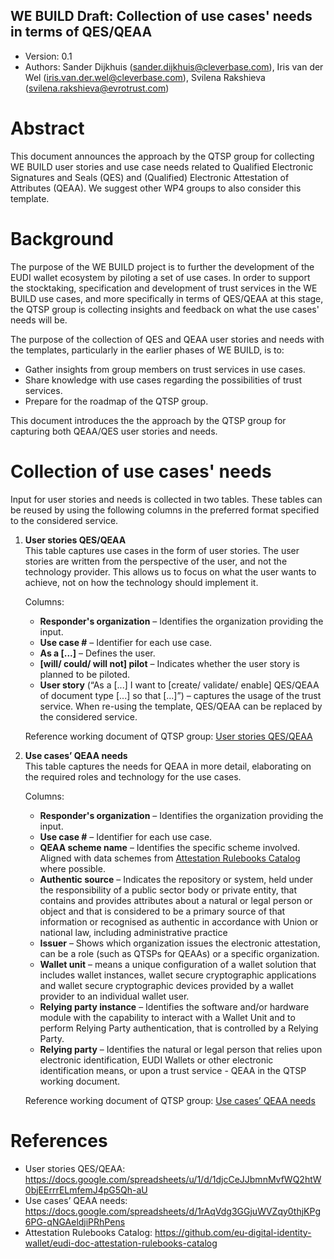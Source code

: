 ## WE BUILD Draft: Collection of use cases' needs in terms of QES/QEAA 

* Version: 0.1  
* Authors: Sander Dijkhuis (sander.dijkhuis@cleverbase.com), Iris van der Wel (iris.van.der.wel@cleverbase.com), Svilena Rakshieva (svilena.rakshieva@evrotrust.com)

# Abstract

This document announces the approach by the QTSP group for collecting WE BUILD user stories and use case needs related to Qualified Electronic Signatures and Seals (QES) and (Qualified) Electronic Attestation of Attributes (QEAA). We suggest other WP4 groups to also consider this template.

# Background

The purpose of the WE BUILD project is to further the development of the EUDI wallet ecosystem by piloting a set of use cases. In order to support the stocktaking, specification and development of trust services in the WE BUILD use cases, and more specifically in terms of QES/QEAA at this stage, the QTSP group is collecting insights and feedback on what the use cases' needs will be.

The purpose of the collection of QES and QEAA user stories and needs with the templates, particularly in the earlier phases of WE BUILD, is to:
- Gather insights from group members on trust services in use cases.
- Share knowledge with use cases regarding the possibilities of trust services.
- Prepare for the roadmap of the QTSP group.

This document introduces the the approach by the QTSP group for capturing both QEAA/QES user stories and needs.

# Collection of use cases' needs

Input for user stories and needs is collected in two tables. These tables can be reused by using the following columns in the preferred format specified to the considered service.

1. **User stories QES/QEAA**  
   This table captures use cases in the form of user stories. The user stories are written from the perspective of the user, and not the technology provider. This allows us to focus on what the user wants to achieve, not on how the technology should implement it.  

   Columns:  
   - **Responder's organization** – Identifies the organization providing the input.
   - **Use case #** – Identifier for each use case.
   - **As a [...]** – Defines the user.
   - **[will/ could/ will not] pilot** – Indicates whether the user story is planned to be piloted.
   - **User story** (“As a [...] I want to [create/ validate/ enable] QES/QEAA of document type [...] so that [...]”) – captures the usage of the trust service. When re-using the template, QES/QEAA can be replaced by the considered service. 
     
   Reference working document of QTSP group: [User stories QES/QEAA](https://docs.google.com/spreadsheets/u/1/d/1djcCeJJbmnMvfWQ2htW0bjEErrrELmfemJ4pG5Qh-aU)

2. **Use cases’ QEAA needs**  
   This table captures the needs for QEAA in more detail, elaborating on the required roles and technology for the use cases.  

    Columns:  
   - **Responder's organization** – Identifies the organization providing the input.
   - **Use case #** – Identifier for each use case.
   - **QEAA scheme name** – Identifies the specific scheme involved. Aligned with data schemes from [Attestation Rulebooks Catalog](https://github.com/eu-digital-identity-wallet/eudi-doc-attestation-rulebooks-catalog) where possible.
   - **Authentic source** – Indicates the repository or system, held under the responsibility of a public sector body or private entity, that contains and provides attributes about a natural or legal person or object and that is considered to be a primary source of that information or recognised as authentic in accordance with Union or national law, including administrative practice
   -  **Issuer** – Shows which organization issues the electronic attestation, can be a role (such as QTSPs for QEAAs) or a specific organization.
   -  **Wallet unit** – means a unique configuration of a wallet solution that includes wallet instances, wallet secure cryptographic applications and wallet secure cryptographic devices provided by a wallet provider to an individual wallet user.
   -  **Relying party instance** – Identifies the software and/or hardware module with the capability to interact with a Wallet Unit and to perform Relying Party authentication, that is controlled by a Relying Party.
   -  **Relying party** – Identifies the natural or legal person that relies upon electronic identification, EUDI Wallets or other electronic identification means, or upon a trust service - QEAA in the QTSP working document.

   Reference working document of QTSP group: [Use cases’ QEAA needs](https://docs.google.com/spreadsheets/d/1rAqVdg3GGjuWVZqy0thjKPg6PG-qNGAeldjiPRhPens)
   
# References

- User stories QES/QEAA: https://docs.google.com/spreadsheets/u/1/d/1djcCeJJbmnMvfWQ2htW0bjEErrrELmfemJ4pG5Qh-aU
- Use cases’ QEAA needs: https://docs.google.com/spreadsheets/d/1rAqVdg3GGjuWVZqy0thjKPg6PG-qNGAeldjiPRhPens
- Attestation Rulebooks Catalog: https://github.com/eu-digital-identity-wallet/eudi-doc-attestation-rulebooks-catalog
